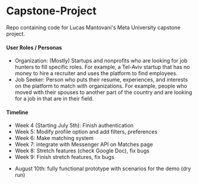 # Capstone-Project

Repo containing code for Lucas Mantovani's Meta University capstone project.

#### User Roles / Personas

- Organization: (Mostly) Startups and nonprofits who are looking for job hunters to fill specific roles. For example, a Tel-Aviv startup that has no money to hire a recruiter and uses the platform to find employees.
- Job Seeker: Person who puts their resume, experiences, and interests on the platform to match with organizations. For example, people who moved with their spouses to another part of the country and are looking for a job in that are in their field.

#### Timeline

- Week 4 (Starting July 5th): Finish authentication
- Week 5: Modify profile option and add filters, preferences
- Week 6: Make matching system
- Week 7: integrate with Messenger API on Matches page
- Week 8: Stretch features (check Google Doc), fix bugs
- Week 9: Finish stretch features, fix bugs

* August 10th: fully functional prototype with scenarios for the demo (dry run)
